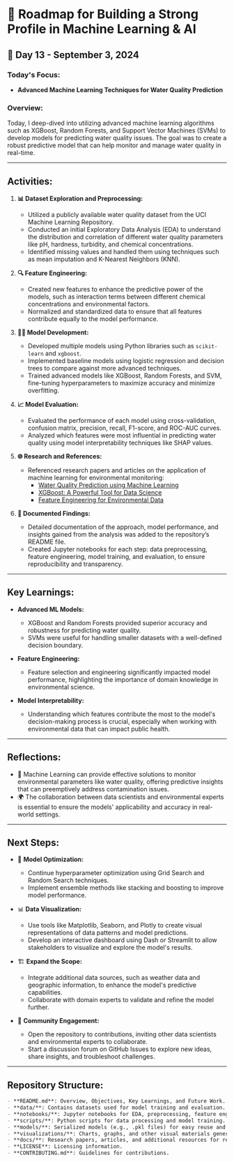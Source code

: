 # 🚀 Roadmap for Building a Strong Profile in Machine Learning & AI

## 📅 Day 13 - September 3, 2024

### **Today's Focus:**
- **Advanced Machine Learning Techniques for Water Quality Prediction**

### **Overview:**
Today, I deep-dived into utilizing advanced machine learning algorithms such as XGBoost, Random Forests, and Support Vector Machines (SVMs) to develop models for predicting water quality issues. The goal was to create a robust predictive model that can help monitor and manage water quality in real-time.

---

## **Activities:**

1. **📊 Dataset Exploration and Preprocessing:**
   - Utilized a publicly available water quality dataset from the UCI Machine Learning Repository.
   - Conducted an initial Exploratory Data Analysis (EDA) to understand the distribution and correlation of different water quality parameters like pH, hardness, turbidity, and chemical concentrations.
   - Identified missing values and handled them using techniques such as mean imputation and K-Nearest Neighbors (KNN).

2. **🔍 Feature Engineering:**
   - Created new features to enhance the predictive power of the models, such as interaction terms between different chemical concentrations and environmental factors.
   - Normalized and standardized data to ensure that all features contribute equally to the model performance.

3. **🧑‍💻 Model Development:**
   - Developed multiple models using Python libraries such as `scikit-learn` and `xgboost`.
   - Implemented baseline models using logistic regression and decision trees to compare against more advanced techniques.
   - Trained advanced models like XGBoost, Random Forests, and SVM, fine-tuning hyperparameters to maximize accuracy and minimize overfitting.

4. **📈 Model Evaluation:**
   - Evaluated the performance of each model using cross-validation, confusion matrix, precision, recall, F1-score, and ROC-AUC curves.
   - Analyzed which features were most influential in predicting water quality using model interpretability techniques like SHAP values.

5. **🌐 Research and References:**
   - Referenced research papers and articles on the application of machine learning for environmental monitoring:
     - [Water Quality Prediction using Machine Learning](https://example.com/research-paper)
     - [XGBoost: A Powerful Tool for Data Science](https://example.com/xgboost-guide)
     - [Feature Engineering for Environmental Data](https://example.com/feature-engineering)

6. **📘 Documented Findings:**
   - Detailed documentation of the approach, model performance, and insights gained from the analysis was added to the repository’s README file.
   - Created Jupyter notebooks for each step: data preprocessing, feature engineering, model training, and evaluation, to ensure reproducibility and transparency.

---

## **Key Learnings:**

- **Advanced ML Models:**
  - XGBoost and Random Forests provided superior accuracy and robustness for predicting water quality.
  - SVMs were useful for handling smaller datasets with a well-defined decision boundary.

- **Feature Engineering:**
  - Feature selection and engineering significantly impacted model performance, highlighting the importance of domain knowledge in environmental science.

- **Model Interpretability:**
  - Understanding which features contribute the most to the model's decision-making process is crucial, especially when working with environmental data that can impact public health.

---

## **Reflections:**

- 🤔 Machine Learning can provide effective solutions to monitor environmental parameters like water quality, offering predictive insights that can preemptively address contamination issues.
- 🌍 The collaboration between data scientists and environmental experts is essential to ensure the models' applicability and accuracy in real-world settings.

---

## **Next Steps:**

- 📝 **Model Optimization:**
  - Continue hyperparameter optimization using Grid Search and Random Search techniques.
  - Implement ensemble methods like stacking and boosting to improve model performance.

- 📊 **Data Visualization:**
  - Use tools like Matplotlib, Seaborn, and Plotly to create visual representations of data patterns and model predictions.
  - Develop an interactive dashboard using Dash or Streamlit to allow stakeholders to visualize and explore the model's results.

- 🏗 **Expand the Scope:**
  - Integrate additional data sources, such as weather data and geographic information, to enhance the model's predictive capabilities.
  - Collaborate with domain experts to validate and refine the model further.

- 🔗 **Community Engagement:**
  - Open the repository to contributions, inviting other data scientists and environmental experts to collaborate.
  - Start a discussion forum on GitHub Issues to explore new ideas, share insights, and troubleshoot challenges.

---

## **Repository Structure:**

```markdown
- **README.md**: Overview, Objectives, Key Learnings, and Future Work.
- **data/**: Contains datasets used for model training and evaluation.
- **notebooks/**: Jupyter notebooks for EDA, preprocessing, feature engineering, model training, and evaluation.
- **scripts/**: Python scripts for data processing and model training.
- **models/**: Serialized models (e.g., .pkl files) for easy reuse and deployment.
- **visualizations/**: Charts, graphs, and other visual materials generated from the analysis.
- **docs/**: Research papers, articles, and additional resources for reference.
- **LICENSE**: Licensing information.
- **CONTRIBUTING.md**: Guidelines for contributions.
